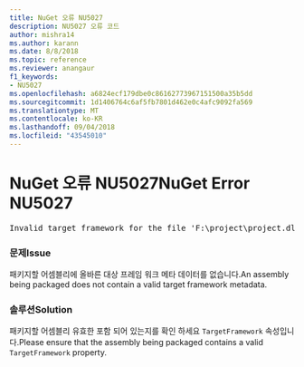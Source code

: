 ```yaml
---
title: NuGet 오류 NU5027
description: NU5027 오류 코드
author: mishra14
ms.author: karann
ms.date: 8/8/2018
ms.topic: reference
ms.reviewer: anangaur
f1_keywords:
- NU5027
ms.openlocfilehash: a6824ecf179dbe0c86162773967151500a35b5dd
ms.sourcegitcommit: 1d1406764c6af5fb7801d462e0c4afc9092fa569
ms.translationtype: MT
ms.contentlocale: ko-KR
ms.lasthandoff: 09/04/2018
ms.locfileid: "43545010"
---
```

# <a name="nuget-error-nu5027"></a><span data-ttu-id="5313c-103">NuGet 오류 NU5027</span><span class="sxs-lookup"><span data-stu-id="5313c-103">NuGet Error NU5027</span></span>
<pre>Invalid target framework for the file 'F:\project\project.dll'.</pre>

### <a name="issue"></a><span data-ttu-id="5313c-104">문제</span><span class="sxs-lookup"><span data-stu-id="5313c-104">Issue</span></span>

<span data-ttu-id="5313c-105">패키지할 어셈블리에 올바른 대상 프레임 워크 메타 데이터를 없습니다.</span><span class="sxs-lookup"><span data-stu-id="5313c-105">An assembly being packaged does not contain a valid target framework metadata.</span></span>


### <a name="solution"></a><span data-ttu-id="5313c-106">솔루션</span><span class="sxs-lookup"><span data-stu-id="5313c-106">Solution</span></span>

<span data-ttu-id="5313c-107">패키지할 어셈블리 유효한 포함 되어 있는지를 확인 하세요 `TargetFramework` 속성입니다.</span><span class="sxs-lookup"><span data-stu-id="5313c-107">Please ensure that the assembly being packaged contains a valid `TargetFramework` property.</span></span>

